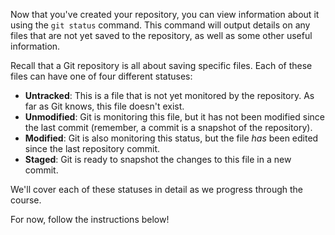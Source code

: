Now that you've created your repository, you can view information about it using the `git status` command. This command will output details on any files that are not yet saved to the repository, as well as some other useful information.

Recall that a Git repository is all about saving specific files. Each of these files can have one of four different statuses:

* **Untracked**: This is a file that is not yet monitored by the repository. As far as Git knows, this file doesn't exist.
* **Unmodified**: Git is monitoring this file, but it has not been modified since the last commit (remember, a commit is a snapshot of the repository).
* **Modified**: Git is also monitoring this status, but the file _has_ been edited since the last repository commit.
* **Staged**: Git is ready to snapshot the changes to this file in a new commit.

We'll cover each of these statuses in detail as we progress through the course.

For now, follow the instructions below!
